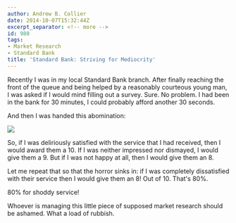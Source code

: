 ```yaml
---
author: Andrew B. Collier
date: 2014-10-07T15:32:44Z
excerpt_separator: <!-- more -->
id: 980
tags:
- Market Research
- Standard Bank
title: 'Standard Bank: Striving for Mediocrity'
---
```


Recently I was in my local Standard Bank branch. After finally reaching the front of the queue and being helped by a reasonably courteous young man, I was asked if I would mind filling out a survey. Sure. No problem. I had been in the bank for 30 minutes, I could probably afford another 30 seconds.

<!--more-->

And then I was handed this abomination:

<img src="/img/2014/10/standard-bank-survey.png">

So, if I was deliriously satisfied with the service that I had received, then I would award them a 10. If I was neither impressed nor dismayed, I would give them a 9. But if I was not happy at all, then I would give them an 8.

Let me repeat that so that the horror sinks in: if I was completely dissatisfied with their service then I would give them an 8! Out of 10. That's 80%.

80% for shoddy service!

Whoever is managing this little piece of supposed market research should be ashamed. What a load of rubbish.
